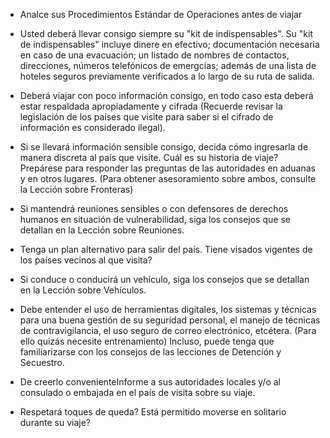 [Title]: # (Procedimientos Estandar de Operación)
[Difficulty]: # (Principiante)
[Order]: # (3)

*   Analce sus Procedimientos Estándar de Operaciones antes de viajar

*   Usted deberá llevar consigo siempre su "kit de indispensables". Su "kit de indispensables" incluye dinere en efectivo; documentación necesaria en caso de una evacuación; un listado de nombres de contactos, direcciones, números telefónicos de emergcias; además de una lista de hoteles seguros previamente verificados a lo largo de su ruta de salida.
*   Deberá viajar con poco información consigo, en todo caso esta deberá estar respaldada apropiadamente y cifrada (Recuerde revisar la legislación de los países que visite para saber si el cifrado de información es considerado ilegal).
*   Si se llevará información sensible consigo, decida cómo ingresarla de manera discreta al país que visite. Cuál es su historia de viaje? Prepárese para responder las preguntas de las autoridades en aduanas y en otros lugares. (Para obtener asesoramiento sobre ambos, consulte la Lección sobre Fronteras)
*   Si mantendrá reuniones sensibles o con defensores de derechos humanos en situación de vulnerabilidad, siga los consejos que se detallan en la Lección sobre Reuniones.
*   Tenga un plan alternativo para salir del país. Tiene visados vigentes de los países vecinos al que visita?
*   Si conduce o conducirá un vehículo, siga los consejos que se detallan en la Lección sobre Vehículos.
*   Debe entender el uso de herramientas digitales, los sistemas y técnicas para una buena gestión de su seguridad personal, el manejo de técnicas de contravigilancia, el uso seguro de correo electrónico, etcétera. (Para ello quizás necesite entrenamiento) Incluso, puede tenga que familiarizarse con los consejos de las lecciones de Detención y Secuestro.
*   De creerlo convenienteInforme a sus autoridades locales y/o al consulado o embajada en el país de visita sobre su viaje.
*   Respetará toques de queda? Está permitido moverse en solitario durante su viaje?